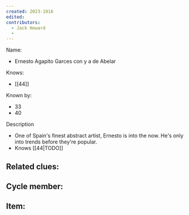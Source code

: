 ```yaml
---
created: 2023-1016
edited:
contributors:
  - Jack Howard
  - 
---
```


Name:
- Ernesto Agapito Garces con y a de Abelar

Knows:
- [[44]]

Known by:
- 33
- 40

Description
- One of Spain's finest abstract artist, Ernesto is into the now. He's only into trends before they're popular.
- Knows [[44|TODO]]

Related clues:
- 
Cycle member:
- 
Item:
- 




